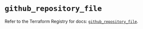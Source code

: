 # `github_repository_file`

Refer to the Terraform Registry for docs: [`github_repository_file`](https://registry.terraform.io/providers/integrations/github/6.0.0/docs/resources/repository_file).

